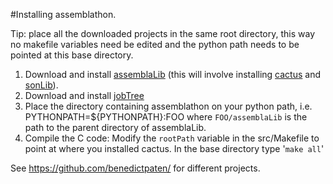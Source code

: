 #Installing assemblathon.

Tip: place all the downloaded projects in the same root directory, this way no makefile variables need be edited and the python path needs to be pointed at this base directory.

1. Download and install [assemblaLib](https://github.com/benedictpaten/assemblaLib) (this will involve installing [cactus](https://github.com/benedictpaten/cactus) and [sonLib](https://github.com/benedictpaten/sonLib)).
2. Download and install [jobTree](https://github.com/benedictpaten/jobTree)
3. Place the directory containing assemblathon on your python path, i.e.
    PYTHONPATH=${PYTHONPATH}:FOO
where <code>FOO/assemblaLib</code> is the path to the parent directory of assemblaLib. 
4. Compile the C code:
Modify the <code>rootPath</code> variable in the src/Makefile to point at where you installed cactus.
In the base directory type '<code>make all</code>' 

See https://github.com/benedictpaten/ for different projects.
